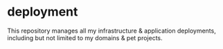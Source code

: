 # deployment

This repository manages all my infrastructure & application deployments, including but not limited to my domains & pet
projects.
